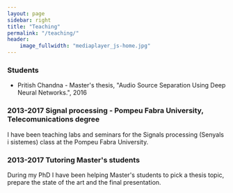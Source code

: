 ```yaml
---
layout: page
sidebar: right
title: "Teaching"
permalink: "/teaching/"
header:
    image_fullwidth: "mediaplayer_js-home.jpg"
---
```


### Students
* Pritish Chandna - Master's thesis, "Audio Source Separation Using Deep Neural Networks.", 2016 


### 2013-2017 Signal processing - Pompeu Fabra University, Telecomunications degree
I have been teaching labs and seminars for the Signals processing (Senyals i sistemes) class at the Pompeu Fabra University. 


### 2013-2017 Tutoring Master's students
During my PhD I have been helping Master's students to pick a thesis topic, prepare the state of the art and the final presentation.

 [1]: #